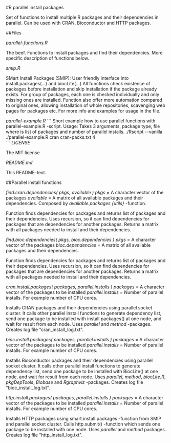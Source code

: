 #R parallel install packages

Set of functions to install multiple R packages and their dependencies in parallel. Can be used with CRAN, Bioconductor and HTTP packages. 


##Files

*parallel-functions.R*

The beef. Functions to install packages and find their dependencies. More specific description of functions below.


*smip.R*

SMart Install Packages (SMIP): User friendly interface into install.packages(...) and biocLite(...)
All functions check existence of packages before installation and skip installation if the package already exists. For group of packages, each one is checked individually and only missing ones are installed.
Function also offer more automation compared to original ones, allowing installation of whole repositories, scavenging web pages for packages etc.
For more info and examples for usage in the file.


*parallel-example.R* 
´´´
Short example how to use parallel functions with parallel-example.R -script. 
Usage: Takes 3 arguments, package type, file where is list of packages and number of parallel installs.
./Rscript --vanilla ./parallel-example.R cran cran-packs.txt 4  
´´´
*LICENSE*

The MIT license

*README.md*

This README-text.


##Parallel install functions

*find.cran.dependencies( pkgs, available )*
*pkgs* = A character vector of the packages 
*available* = A matrix of all available packages and their dependencies. Composed by *available.packages {utils}* -function.

Function finds dependencies for packages and returns list of packages and their dependencies. Uses recursion, so it can find dependencies for packages that are dependencies for another packages. Returns a matrix with all packages needed to install and their dependencies.


*find.bioc.dependencies( pkgs, bioc.dependencies )*
*pkgs* = A character vector of the packages 
*bioc.dependencies* = A matrix of all available packages and their dependencies. 

Function finds dependencies for packages and returns list of packages and their dependencies. Uses recursion, so it can find dependencies for packages that are dependencies for another packages. Returns a matrix with all packages needed to install and their dependencies.


*cran.install.packages( packages, parallel.installs )*
*packages* = A character vector of the packages to be installed
*parallel.installs* = Number of parallel installs. For example number of CPU cores. 

Installs CRAN packages and their dependencies using parallel socket cluster. It calls other parallel install functions to generate dependency list, send one package to be installed with install.packages() at one node, and wait for result from each node. Uses *parallel* and *method* -packages. Creates log file "cran_install_log.txt".


*bioc.install.packages( packages, parallel.installs )*
*packages* = A character vector of the packages to be installed
*parallel.installs* = Number of parallel installs. For example number of CPU cores. 

Installs Bioconductor packages and their dependencies using parallel socket cluster. It calls other parallel install functions to generate dependency list, send one package to be installed with BiocLite() at one node, and wait for result from each node. Uses *parallel*, *method*, *biocLite.R*, *pkgDepTools*, *Biobase* and *Rgraphviz* -packages. Creates log file "bioc_install_log.txt".


*http.install.packages( packages, parallel.installs )*
*packages* = A character vector of the packages to be installed
*parallel.installs* = Number of parallel installs. For example number of CPU cores. 

Installs HTTP packages using smart.install.packages -function from SMIP and parallel socket cluster. Calls http.submit() -function which sends one package to be installed with one node. Uses *parallel* and *method* packages. Creates log file "http_install_log.txt".